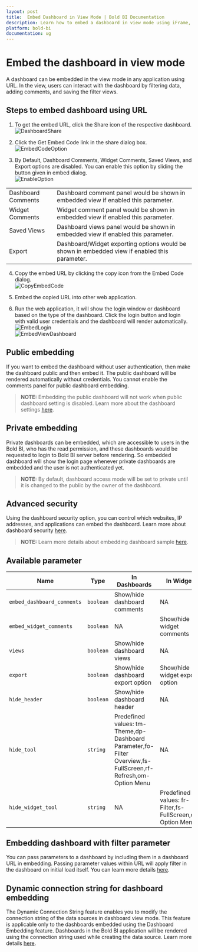 ```yaml
---
layout: post
title:  Embed Dashboard in View Mode | Bold BI Documentation
description: Learn how to embed a dashboard in view mode using iFrame, with private/public accessibility, advance security, filter parameters and more.
platform: bold-bi
documentation: ug
---
```


# Embed the dashboard in view mode

A dashboard can be embedded in the view mode in any application using URL. In the view, users can interact with the dashboard by filtering data, adding comments, and saving the filter views.    

## Steps to embed dashboard using URL  
1. To get the embed URL, click the Share icon of the respective dashboard.  
![DashboardShare](/static/assets/embedded/iFrame-based/images/dashboard-share.png)  

2. Click the Get Embed Code link in the share dialog box.  
![EmbedCodeOption](/static/assets/embedded/iFrame-based/images/embedcode-option.png)

3. By Default, Dashboard Comments, Widget Comments, Saved Views, and Export options are disabled. You can enable this option by sliding the button given in embed dialog.  
![EnableOption](/static/assets/embedded/iFrame-based/images/enable-option.png)  
<table>
    <tr>
      <td>
       Dashboard Comments
      </td>
      <td>
       Dashboard comment panel would be shown in embedded view if enabled this parameter.
      </td>
    </tr>
    <tr>
      <td>
       Widget Comments
      </td>
      <td>
       Widget comment panel would be shown in embedded view if enabled this parameter.
      </td>
    </tr>
    <tr>
      <td>
       Saved Views
      </td>
      <td>
       Dashboard views panel would be shown in embedded view if enabled this parameter.
      </td>
    </tr>
    <tr>
      <td>
       Export
      </td>
      <td>
       Dashboard/Widget exporting options would be shown in embedded view if enabled this parameter.
      </td>
    </tr>
</table>  

4. Copy the embed URL by clicking the copy icon from the Embed Code dialog.  
![CopyEmbedCode](/static/assets/embedded/iFrame-based/images/copy-embedcode.png)

5. Embed the copied URL into other web application.

6. Run the web application, it will show the login window or dashboard based on the type of the dashboard. Click the login button and login with valid user credentials and the dashboard will render automatically.  
![EmbedLogin](/static/assets/embedded/iFrame-based/images/embed-login.png)  
![EmbedViewDashboard](/static/assets/embedded/iFrame-based/images/embed-view-dashboard.png)  

## Public embedding
If you want to embed the dashboard without user authentication, then make the dashboard public and then embed it. The public dashboard will be rendered automatically without credentials. You cannot enable the comments panel for public dashboard embedding. 

> **NOTE:** Embedding the public dashboard will not work when public dashboard setting is disabled. Learn more about the dashboard settings [here](/cloud-bi/site-administration/dashboard-settings/).

## Private embedding
Private dashboards can be embedded, which are accessible to users in the Bold BI, who has the read permission, and these dashboards would be requested to login to Bold BI server before rendering. So embedded dashboard will show the login page whenever private dashboards are embedded and the user is not authenticated yet.

> **NOTE:**  By default, dashboard access mode will be set to private until it is changed to the public by the owner of the dashboard.  

## Advanced security
Using the dashboard security option, you can control which websites, IP addresses, and applications can embed the dashboard. Learn more about dashboard security [here](/embedded-bi/managing-resources/manage-dashboards/advanced-dashboard-security/).  

> **NOTE:**  Learn more details about embedding dashboard sample [here](/embedded-bi/iframe-based/sample/dashboard-embedding-sample/).  

## Available parameter
<table>
  <thead>
    <tr>
      <th>Name</th>
      <th>Type</th> 
      <th>In Dashboards</th> 
      <th>In Widgets</th>
    </tr>
  </thead>
  <tbody>
    <tr>
      <td><code>embed_dashboard_comments</code></td>
      <td><code>boolean</code></td>
      <td>Show/hide dashboard comments</td>
      <td>NA</td>
    </tr>
    <tr>
      <td><code>embed_widget_comments</code></td>
      <td><code>boolean</code></td>
      <td>NA</td>
      <td>Show/hide widget comments</td>
    </tr>
    <tr>
      <td><code>views</code></td>
      <td><code>boolean</code></td>
      <td>Show/hide dashboard views</td>
      <td>NA</td> 
    </tr>
    <tr>
      <td><code>export</code></td>
      <td><code>boolean</code></td>
      <td>Show/hide dashboard export option</td>
      <td>Show/hide widget export option</td> 
    </tr>
    <tr>
      <td><code>hide_header</code></td>
      <td><code>boolean</code></td>
      <td>Show/hide dashboard header</td>
      <td>NA</td> 
    </tr>
    <tr>
      <td><code>hide_tool</code></td>
      <td><code>string</code></td>
      <td>Predefined values: tm-Theme,dp-Dashboard Parameter,fo-Filter Overview,fs-FullScreen,rf-Refresh,om-Option Menu</td>
      <td>NA</td>
    <tr>
    <tr>
      <td><code>hide_widget_tool</code></td>
      <td><code>string</code></td>
      <td>NA</td>
      <td>Predefined values: fr-Filter,fs-FullScreen,om-Option Menu</td>      
    <tr>
  </tbody> 
</table>

## Embedding dashboard with filter parameter
You can pass parameters to a dashboard by including them in a dashboard URL in embedding. Passing parameter values within URL will apply filter in the dashboard on initial load itself. You can learn more details [here](/embedded-bi/working-with-dashboards/preview-dashboard/urlparameters/#passing-parameter-with-url).  

## Dynamic connection string for dashboard embedding
The Dynamic Connection String feature enables you to modify the connection string of the data sources in dashboard view mode. This feature is applicable only to the dashboards embedded using the Dashboard Embedding feature. Dashboards in the Bold BI application will be rendered using the connection string used while creating the data source. Learn more details [here](/embedded-bi/iframe-based/dynamic-connection-string/).  
